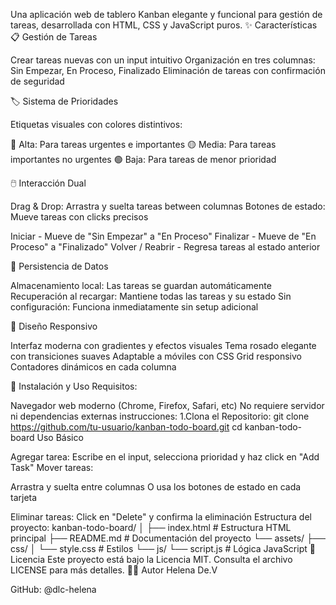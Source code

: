 Una aplicación web de tablero Kanban elegante y funcional para gestión de tareas, desarrollada con HTML, CSS y JavaScript puros.
✨ Características
📋 Gestión de Tareas

Crear tareas nuevas con un input intuitivo
Organización en tres columnas: Sin Empezar, En Proceso, Finalizado
Eliminación de tareas con confirmación de seguridad

🏷️ Sistema de Prioridades

Etiquetas visuales con colores distintivos:

🔴 Alta: Para tareas urgentes e importantes
🟡 Media: Para tareas importantes no urgentes
🟢 Baja: Para tareas de menor prioridad

🖱️ Interacción Dual

Drag & Drop: Arrastra y suelta tareas between columnas
Botones de estado: Mueve tareas con clicks precisos

Iniciar - Mueve de "Sin Empezar" a "En Proceso"
Finalizar - Mueve de "En Proceso" a "Finalizado"
Volver / Reabrir - Regresa tareas al estado anterior

💾 Persistencia de Datos

Almacenamiento local: Las tareas se guardan automáticamente
Recuperación al recargar: Mantiene todas las tareas y su estado
Sin configuración: Funciona inmediatamente sin setup adicional

🎨 Diseño Responsivo

Interfaz moderna con gradientes y efectos visuales
Tema rosado elegante con transiciones suaves
Adaptable a móviles con CSS Grid responsivo
Contadores dinámicos en cada columna

🚀 Instalación y Uso
Requisitos:

Navegador web moderno (Chrome, Firefox, Safari, etc)
No requiere servidor ni dependencias externas
instrucciones:
1.Clona el Repositorio:
git clone https://github.com/tu-usuario/kanban-todo-board.git
cd kanban-todo-board
Uso Básico

Agregar tarea: Escribe en el input, selecciona prioridad y haz click en "Add Task"
Mover tareas:

Arrastra y suelta entre columnas
O usa los botones de estado en cada tarjeta

Eliminar tareas: Click en "Delete" y confirma la eliminación
Estructura del proyecto:
kanban-todo-board/
│
├── index.html # Estructura HTML principal
├── README.md # Documentación del proyecto
└── assets/
├── css/
│ └── style.css # Estilos
└── js/
└── script.js # Lógica JavaScript
📝 Licencia
Este proyecto está bajo la Licencia MIT. Consulta el archivo LICENSE para más detalles.
👩‍💻 Autor
Helena De.V

GitHub: @dlc-helena
